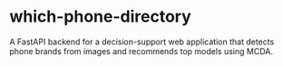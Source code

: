 # which-phone-directory
A FastAPI backend for a decision-support web application that detects phone brands from images and recommends top models using MCDA.